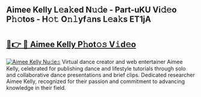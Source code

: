 ## Aimee Kelly L𝚎a𝚔ed N𝚞𝚍e - Part-uKU Vi𝚍𝚎o P𝚑𝚘tos - H𝚘𝚝 O𝚗𝚕yf𝚊ns L𝚎a𝚔s ET1jA

# <h2><a href="http://kf5oldp.oniu.top/?m=Aimee+Kelly">🔗👉 🔴 Aimee Kelly P𝚑ot𝚘𝚜 V𝚒d𝚎o</a></h2>

[![Aimee Kelly Nu𝚍e𝚜](https://i.imgur.com/0qMVB7G.gif)](http://kf5oldp.oniu.top/?m=Aimee+Kelly)
Virtual dance creator and web entertainer Aimee Kelly, celebrated for publishing dance and lifestyle tutorials through solo and collaborative dance presentations and brief clips. Dedicated researcher Aimee Kelly, recognized for their passion and commitment to advancing knowledge in their field.  
